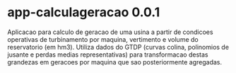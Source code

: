 # app-calculageracao 0.0.1

Aplicacao para calculo de geracao de uma usina a partir de condicoes operativas de turbinamento por
maquina, vertimento e volume do reservatorio (em hm3). Utiliza dados do GTDP (curvas colina, 
polinomios de jusante e perdas medias representativas) para transformacao destas grandezas em 
geracoes por maquina que sao posteriormente agregadas.